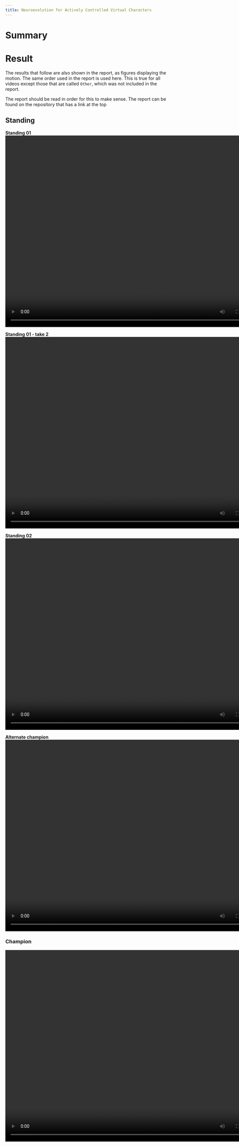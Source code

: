 ```yaml
---
title: Neuroevolution for Actively Controlled Virtual Characters
---
```


# Summary

# Result

The results that follow are also shown in the report, as figures displaying the motion. The same order used in the report is used here. This is true for all videos except those that are called `Other`, which was not included in the report.

The report should be read in order for this to make sense. The report can be found on the repository that has a link at the top

## Standing

**Standing 01**
<video src="./Videos/Standing01.mp4" width="800" height="600">

**Standing 01 - take 2**
<video src="./Videos/Standing01-take2.mp4" width="800" height="600">

**Standing 02**
<video src="./Videos/Standing02.mp4" width="800" height="600">

**Alternate champion**
<video src="./Videos/Standing03.mp4" width="800" height="600">

### Champion

<video src="./Videos/StandingChampion.mp4" width="800" height="600">

**Champion throughout the generations**

This video displays how the champion changed from its first generation until its last. This video was not inlucded in the report.

<video src="./Videos/GenerationVideoStanding.mp4" width="800" height="600">

**Substate of the Standing champion**

This video displays the substrate evolved by HyperNEAT. See the report for details.

<video src="./Videos/Substrate-StandingChampion.mp4" width="800" height="600">

## Walking

**Walking 01**
<video src="./Videos/Walking01.mp4" width="800" height="600">

**Walking 02**
<video src="./Videos/Walking02.mp4" width="800" height="600">

**Walking 03**
<video src="./Videos/Walking03.mp4" width="800" height="600">

**Walking 04**
<video src="./Videos/Walking04.mp4" width="800" height="600">

**Walking 05**
<video src="./Videos/Walking05.mp4" width="800" height="600">

**Walking 06**
<video src="./Videos/Walking06.mp4" width="800" height="600">

**Walking 07**
<video src="./Videos/Walking07.mp4" width="800" height="600">

**Others**

These next videos were not included in the report as they weren't unique enough.

<video src="./Videos/Other1.mp4" width="800" height="600">
<video src="./Videos/Other2.mp4" width="800" height="600">
<video src="./Videos/Other3.mp4" width="800" height="600">
<video src="./Videos/Other4.mp4" width="800" height="600">
<video src="./Videos/Other5.mp4" width="800" height="600">

### Champion

**Walking Champion**
<video src="./Videos/WalkingChampion.mp4" width="800" height="600">

**Champion throughout the generations**

This video displays how the champion changed from its first generation until its last. This video was not inlucded in the report.

<video src="./Videos/GenerationVideo.mp4" width="800" height="600">

**Substate of the Walking champion**

This video displays the substrate evolved by HyperNEAT. See the report for details.

<video src="./Videos/Substrate-WalkingChampion.mp4" width="800" height="600">

## Control Strategy
